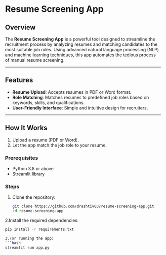 # Resume Screening App

## Overview
The **Resume Screening App** is a powerful tool designed to streamline the recruitment process by analyzing resumes and matching candidates to the most suitable job roles. Using advanced natural language processing (NLP) and machine learning techniques, this app automates the tedious process of manual resume screening.

---

## Features
- **Resume Upload**: Accepts resumes in PDF or Word format.
- **Role Matching**: Matches resumes to predefined job roles based on keywords, skills, and qualifications.
- **User-Friendly Interface**: Simple and intuitive design for recruiters.

---

## How It Works
1. Upload a resume (PDF or Word).
2. Let the app match the job role to your resume.


### Prerequisites
- Python 3.8 or above
- Streamlit library

### Steps
1. Clone the repository:
   ```bash
   git clone https://github.com/drashtiv03/resume-screening-app.git
   cd resume-screening-app
   
2.Install the required dependencies:
   ```bash
   pip install -r requirements.txt

3.For running the app:
   ```bash
   streamlit run app.py
